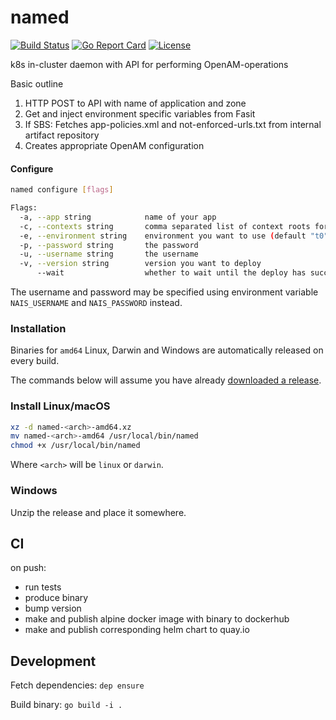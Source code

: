 # named 

[![Build Status](https://travis-ci.org/nais/named.svg?branch=master)](https://travis-ci.org/nais/named)
[![Go Report Card](https://goreportcard.com/badge/github.com/nais/named)](https://goreportcard.com/report/github.com/nais/named)
[![License](http://img.shields.io/badge/license-mit-blue.svg?style=flat-square)](https://raw.githubusercontent.com/nais/named/master/LICENSE)

k8s in-cluster daemon with API for performing OpenAM-operations

Basic outline

1. HTTP POST to API with name of application and zone
2. Get and inject environment specific variables from Fasit
3. If SBS: Fetches app-policies.xml and not-enforced-urls.txt from internal artifact repository
4. Creates appropriate OpenAM configuration

#### Configure

```sh
named configure [flags]

Flags:
  -a, --app string            name of your app
  -c, --contexts string       comma separated list of context roots for ISSO agent
  -e, --environment string    environment you want to use (default "t0")
  -p, --password string       the password
  -u, --username string       the username
  -v, --version string        version you want to deploy
      --wait                  whether to wait until the deploy has succeeded (or failed)
```

The username and password may be specified using environment variable `NAIS_USERNAME` and `NAIS_PASSWORD` instead.

### Installation

Binaries for `amd64` Linux, Darwin and Windows are automatically released on every build.

The commands below will assume you have already [downloaded a release](https://github.com/nais/named/releases).

### Install Linux/macOS

```sh
xz -d named-<arch>-amd64.xz
mv named-<arch>-amd64 /usr/local/bin/named
chmod +x /usr/local/bin/named
```

Where `<arch>` will be `linux` or `darwin`.

### Windows

Unzip the release and place it somewhere.

## CI

on push:

- run tests
- produce binary
- bump version
- make and publish alpine docker image with binary to dockerhub
- make and publish corresponding helm chart to quay.io 

## Development

Fetch dependencies:
```dep ensure```

Build binary:
```go build -i .```

